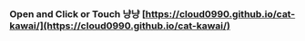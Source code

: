 ### Open and Click or Touch 냥냥 [https://cloud0990.github.io/cat-kawai/](https://cloud0990.github.io/cat-kawai/)
